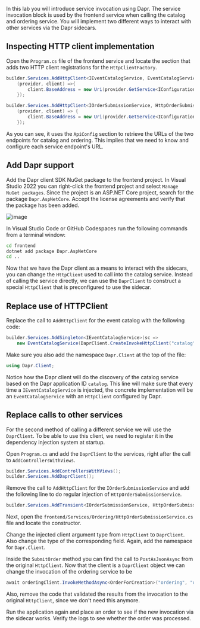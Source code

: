 In this lab you will introduce service invocation using Dapr. The service invocation block is used by the frontend service when calling the catalog and ordering service. You will implement two different ways to interact with other services via the Dapr sidecars.

## Inspecting HTTP client implementation
Open the `Program.cs` file of the frontend service and locate the section that adds two HTTP client registrations for the `HttpClientFactory`. 

```C#
builder.Services.AddHttpClient<IEventCatalogService, EventCatalogService>(
    (provider, client) =>{
        client.BaseAddress = new Uri(provider.GetService<IConfiguration>()?["ApiConfigs:EventCatalog:Uri"] ?? throw new InvalidOperationException("Missing config"));
    });

builder.Services.AddHttpClient<IOrderSubmissionService, HttpOrderSubmissionService>(
    (provider, client) => {
        client.BaseAddress = new Uri(provider.GetService<IConfiguration>()?["ApiConfigs:Ordering:Uri"] ?? throw new InvalidOperationException("Missing config"));
    });
```

As you can see, it uses the `ApiConfig` section to retrieve the URLs of the two endpoints for catalog and ordering. This implies that we need to know and configure each service endpoint's URL.

## Add Dapr support
Add the Dapr client SDK NuGet package to the frontend project. 
In Visual Studio 2022 you can right-click the frontend project and select `Manage NuGet packages`. Since the project is an ASP.NET Core project, search for the package `Dapr.AspNetCore`. Accept the license agreements and verify that the package has been added.

![image](https://user-images.githubusercontent.com/5504642/226207331-cf2563fd-6a7b-49a2-8304-5e55cb9a3c31.png)

In Visual Studio Code or GitHub Codespaces run the following commands from a terminal window:
```cmd
cd frontend
dotnet add package Dapr.AspNetCore
cd ..
```
Now that we have the Dapr client as a means to interact with the sidecars, you can change the `HttpClient` used to call into the catalog service. Instead of calling the service directly, we can use the `DaprClient` to construct a special `HttpClient` that is preconfigured to use the sidecar.

## Replace use of HTTPClient
Replace the call to `AddHttpClient` for the event catalog with the following code:

```C#
builder.Services.AddSingleton<IEventCatalogService>(sc => 
    new EventCatalogService(DaprClient.CreateInvokeHttpClient("catalog")));
```
Make sure you also add the namespace `Dapr.Client` at the top of the file:

```C#
using Dapr.Client;
```

Notice how the Dapr client will do the discovery of the catalog service based on the Dapr application ID `catalog`. This line will make sure that every time a `IEventCatalogService` is injected, the concrete implementation will be an `EventCatalogService` with an `HttpClient` configured by Dapr.

## Replace calls to other services
For the second method of calling a different service we will use the `DaprClient`. To be able to use this client, we need to register it in the dependency injection system at startup.

Open `Program.cs` and add the `DaprClient` to the services, right after the call to `AddControllersWithViews`.

```C#
builder.Services.AddControllersWithViews();
builder.Services.AddDaprClient();
```

Remove the call to `AddHttpClient` for the `IOrderSubmissionService` and add the following line to do regular injection of `HttpOrderSubmissionService`.

```C#
builder.Services.AddTransient<IOrderSubmissionService, HttpOrderSubmissionService>();
```

Next, open the `frontend/Services/Ordering/HttpOrderSubmissionService.cs` file and locate the constructor.

Change the injected client argument type from `HttpClient` to `DaprClient`. Also change the type of the corresponding field. Again, add the namespace for `Dapr.Client`.

Inside the `SubmitOrder` method you can find the call to `PostAsJsonAsync` from the original `HttpClient`. Now that the client is a `DaprClient` object we can change the invocation of the ordering service to be 

```C#
await orderingClient.InvokeMethodAsync<OrderForCreation>("ordering", "order", order);  
```
Also, remove the code that validated the results from the invocation to the original `HttpClient`, since we don't need this anymore.

Run the application again and place an order to see if the new invocation via the sidecar works. Verify the logs to see whether the order was processed.
